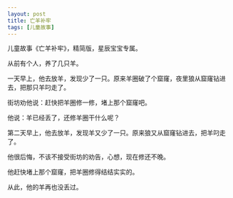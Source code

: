 ```yaml
---
layout: post
title: 亡羊补牢
tags: [儿童故事]
---
```


儿童故事《亡羊补牢》，精简版，星辰宝宝专属。

<!--more-->

从前有个人，养了几只羊。

一天早上，他去放羊，发现少了一只。原来羊圈破了个窟窿，夜里狼从窟窿钻进去，把那只羊叼走了。

街坊劝他说：赶快把羊圈修一修，堵上那个窟窿吧。

他说：羊已经丢了，还修羊圈干什么呢？

第二天早上，他去放羊，发现羊又少了一只。原来狼又从窟窿钻进去，把羊叼走了。

他很后悔，不该不接受街坊的劝告，心想，现在修还不晚。

他赶快堵上那个窟窿，把羊圈修得结结实实的。

从此，他的羊再也没丢过。

